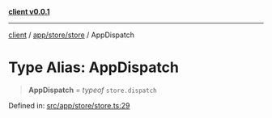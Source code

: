 [**client v0.0.1**](../../../../README.md)

***

[client](../../../../README.md) / [app/store/store](../README.md) / AppDispatch

# Type Alias: AppDispatch

> **AppDispatch** = *typeof* `store.dispatch`

Defined in: [src/app/store/store.ts:29](https://github.com/petelc/WMS/blob/0ba5e61a5ede3de744df1a5839724fa19a2a534f/client/src/app/store/store.ts#L29)
